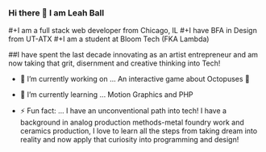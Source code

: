 ### Hi there 👋 I am Leah Ball
#+I am a full stack web developer from Chicago, IL
#+I have BFA in Design from UT-ATX
#+I am a student at Bloom Tech (FKA Lambda)

##I have spent the last decade innovating as an artist entrepreneur and am now taking that grit, disernment and creative thinking into Tech!


- 🔭 I’m currently working on ... An interactive game about Octopuses 🐙
- 🌱 I’m currently learning ... Motion Graphics and PHP

- ⚡ Fun fact: ... I have an unconventional path into tech! I have a background in analog production methods-metal foundry work and ceramics production, I love to learn all the steps from taking dream into reality and now apply that curiosity into programming and design!

